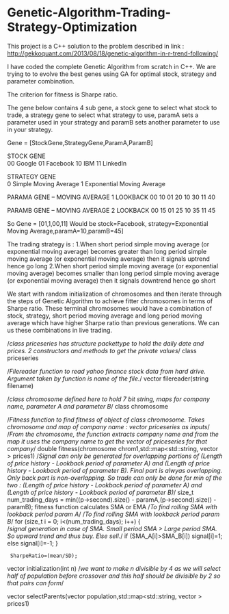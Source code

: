 # Genetic-Algorithm-Trading-Strategy-Optimization
This project is a C++ solution to the problem described in link :
http://gekkoquant.com/2013/08/18/genetic-algorithm-in-r-trend-following/

I have coded the complete Genetic Algorithm from scratch in C++. We are trying to to evolve the best genes using GA for optimal stock, strategy and parameter combination.

The criterion for fitness is Sharpe ratio.

The gene below contains 4 sub gene, a stock gene to select what stock to trade, a strategy gene to select what strategy to use, paramA sets a parameter used in your strategy and paramB sets another parameter to use in your strategy.

Gene = [StockGene,StrategyGene,ParamA,ParamB]

STOCK GENE	
00	Google
01	Facebook
10	IBM
11	LinkedIn

STRATEGY GENE	
0	Simple Moving Average
1	Exponential Moving Average

PARAMA GENE – MOVING AVERAGE 1 LOOKBACK	
00	10
01	20
10	30
11	40

PARAMB GENE – MOVING AVERAGE 2 LOOKBACK	
00	15
01	25
10	35
11	45

So Gene = [01,1,00,11]
Would be stock=Facebook, strategy=Exponential Moving Average,paramA=10,paramB=45]

The trading strategy is : 
1.When short period simple moving average (or exponential moving average) becomes greater than long period simple moving average (or exponential moving average) then it signals uptrend hence go long
2.When short period simple moving average (or exponential moving average) becomes smaller than long period simple moving average (or exponential moving average) then it signals downtrend hence go short

We start with random initialization of chromosomes and then iterate through the steps of Genetic Algorithm to achieve fitter chromosomes in terms of Sharpe ratio. These terminal chromosomes would have a combination of stock, strategy, short period moving average and long period moving average which have higher Sharpe ratio than previous generations. We can us these combinations in live trading.

/*class priceseries has structure packettype to hold the daily date and prices. 2 constructors and methods to get the private values*/
class priceseries

/*Filereader function to read yahoo finance stock data from hard drive. Argument taken by function is name of the file.*/
vector <priceseries> filereader(string filename)

/*class chromosome defined here to hold 7 bit string, maps for company name, parameter A and parameter B*/
class chromosome

/*Fitness function to find fitness of object of class chromosome. Takes chromosome and map of company name : vector priceseries as inputs*/
/*From the chromosome, the function extracts company name and from the map it uses the company name to get the vector of priceseries for that company*/
double fitness(chromosome chrom1,std::map<std::string, vector <priceseries>> prices1)
/*Signal can only be generated for overlapping portions of (Length of price history - Lookback period of parameter A) 
	  and (Length of price history - Lookback period of parameter B). Final part is alwyas overlapping. Only back part is non-overlapping. 
	  So trade can only be done for min of the two : (Length of price history - Lookback period of parameter A) 
	  and (Length of price history - Lookback period of parameter B)*/
 size_t num_trading_days = min((p->second).size() - paramA,(p->second).size() - paramB);
fitness function calculates SMA or EMA 
/*To find rolling SMA with lookback period param A*/
/*To find rolling SMA with lookback period param B*/
for (size_t i = 0; i<(num_trading_days); i++)
	{  
		/*signal generation in case of SMA. Small period SMA > Large period SMA. So upward trend and thus buy. Else sell.*/
		if (SMA_A[i]>SMA_B[i]) signal[i]=1; else signal[i]=-1;
	}
	
	 SharpeRatio=(mean/SD);
	 
vector <chromosome> initialization(int n)
/*we want to make n divisible by 4 as we will select half of population before crossover and this half should be divisible by 2 so that pairs can form*/

vector <chromosome> selectParents(vector <chromosome> population,std::map<std::string, vector <priceseries>> prices1)


	 


